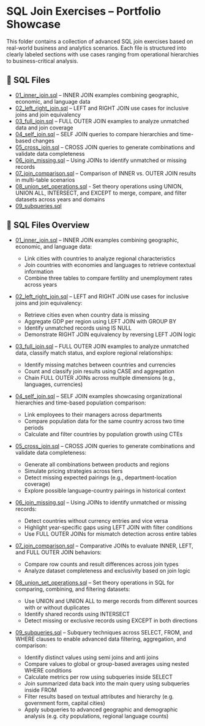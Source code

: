 # SQL Join Exercises – Portfolio Showcase

This folder contains a collection of advanced SQL join exercises based on real-world business and analytics scenarios. Each file is structured into clearly labeled sections with use cases ranging from operational hierarchies to business-critical analysis.


## 📄 SQL Files

- [01_inner_join.sql](01_inner_join.sql) – INNER JOIN examples combining geographic, economic, and language data  
- [02_left_right_join.sql](02_left_right_join.sql) – LEFT and RIGHT JOIN use cases for inclusive joins and join equivalency 
- [03_full_join.sql](03_full_join.sql) – FULL OUTER JOIN examples to analyze unmatched data and join coverage
- [04_self_join.sql](04_self_join.sql) – SELF JOIN queries to compare hierarchies and time-based changes
- [05_cross_join.sql](05_cross_join.sql) – CROSS JOIN queries to generate combinations and validate data completeness
- [06_join_missing.sql](06_join_missing.sql) – Using JOINs to identify unmatched or missing records  
- [07_join_comparison.sql](07_join_comparison.sql) – Comparison of INNER vs. OUTER JOIN results in multi-table scenarios
- [08_union_set_operations.sql](08_set_operations.sql) - Set theory operations using UNION, UNION ALL, INTERSECT, and EXCEPT to merge, compare, and filter datasets across years and domains
- [09_subqueries.sql](09_subqueries.sql)


## 📄 SQL Files Overview

* [01_inner_join.sql](01_inner_join.sql) – INNER JOIN examples combining geographic, economic, and language data:

  * Link cities with countries to analyze regional characteristics
  * Join countries with economies and languages to retrieve contextual information
  * Combine three tables to compare fertility and unemployment rates across years

* [02_left_right_join.sql](02_left_right_join.sql) – LEFT and RIGHT JOIN use cases for inclusive joins and join equivalency:

  * Retrieve cities even when country data is missing
  * Aggregate GDP per region using LEFT JOIN with GROUP BY
  * Identify unmatched records using IS NULL
  * Demonstrate RIGHT JOIN equivalency by reversing LEFT JOIN logic

* [03_full_join.sql](03_full_join.sql) – FULL OUTER JOIN examples to analyze unmatched data, classify match status, and explore regional relationships:

  * Identify missing matches between countries and currencies
  * Count and classify join results using CASE and aggregation
  * Chain FULL OUTER JOINs across multiple dimensions (e.g., languages, currencies)

* [04_self_join.sql](04_self_join.sql) – SELF JOIN examples showcasing organizational hierarchies and time-based population comparison:

  * Link employees to their managers across departments
  * Compare population data for the same country across two time periods
  * Calculate and filter countries by population growth using CTEs

* [05_cross_join.sql](05_cross_join.sql) – CROSS JOIN queries to generate combinations and validate data completeness:

  * Generate all combinations between products and regions
  * Simulate pricing strategies across tiers
  * Detect missing expected pairings (e.g., department-location coverage)
  * Explore possible language-country pairings in historical context

* [06_join_missing.sql](06_join_missing.sql) – Using JOINs to identify unmatched or missing records:

  * Detect countries without currency entries and vice versa
  * Highlight year-specific gaps using LEFT JOIN with filter conditions
  * Use FULL OUTER JOINs for mismatch detection across entire tables

* [07_join_comparison.sql](07_join_comparison.sql) – Comparative JOINs to evaluate INNER, LEFT, and FULL OUTER JOIN behaviors:

  * Compare row counts and result differences across join types
  * Analyze dataset completeness and exclusivity based on join logic
 
* [08_union_set_operations.sql](08_set_operations.sql) – Set theory operations in SQL for comparing, combining, and filtering datasets:
  
  * Use UNION and UNION ALL to merge records from different sources with or without duplicates
  * Identify shared records using INTERSECT
  * Detect missing or exclusive records using EXCEPT in both directions

* [09_subqueries.sql](09_subqueries.sql) – Subquery techniques across SELECT, FROM, and WHERE clauses to enable advanced data filtering, aggregation, and comparison:
  * Identify distinct values using semi joins and anti joins
  * Compare values to global or group-based averages using nested WHERE conditions
  * Calculate metrics per row using subqueries inside SELECT
  * Join summarized data back into the main query using subqueries inside FROM
  * Filter results based on textual attributes and hierarchy (e.g. government form, capital cities)
  * Apply subqueries to advanced geographic and demographic analysis (e.g. city populations, regional language counts)

